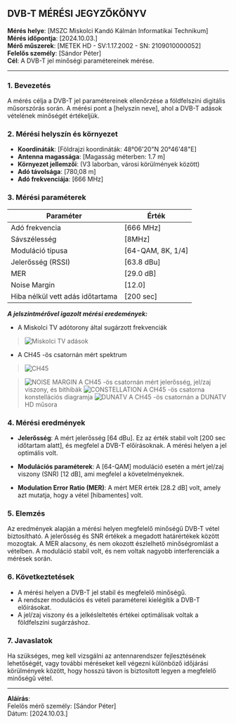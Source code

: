 ## DVB-T MÉRÉSI JEGYZŐKÖNYV

**Mérés helye**: [MSZC Miskolci Kandó Kálmán Informatikai Technikum]  
**Mérés időpontja**: [2024.10.03.]  
**Mérő műszerek**: [METEK HD - SV:1.17.2002 - SN: 2109010000052]  
**Felelős személy**: [Sándor Péter]  
**Cél**: A DVB-T jel minőségi paramétereinek mérése.

---

### 1. **Bevezetés**

A mérés célja a DVB-T jel paramétereinek ellenőrzése a földfelszíni digitális műsorszórás során. A mérési pont a [helyszín neve], ahol a DVB-T adások vételének minőségét értékeljük.

### 2. **Mérési helyszín és környezet**

- **Koordináták**: [Földrajzi koordináták: 48°06'20"N 20°46'48"E]  
- **Antenna magassága**: [Magasság méterben: 1.7 m]  
- **Környezet jellemzői**: (V3 laborban, városi körülmények között)  
- **Adó távolsága**: [780,08 m]  
- **Adó frekvenciája**: [666 MHz]

### 3. **Mérési paraméterek**

| Paraméter           | Érték |
|---------------------|-------|
| Adó frekvencia       | [666 MHz] |
| Sávszélesség         | [8MHz] |
| Moduláció típusa     | [64-QAM, 8K, 1/4] |
| Jelerősség (RSSI)    | [63.8 dBu] |
| MER                  | [29.0 dB] |
| Noise Margin         | [12.0] |
| Hiba nélkül vett adás időtartama | [200 sec] |

***A jelszintmérővel igazolt mérési eredemények:***

- 	A Miskolci TV adótorony által sugárzott frekvenciák
> ![Miskolci TV adások](https://sandorpeteer.github.io/tavkozles/img/miskolciTV.png)

- 	A CH45 -ös csatornán mért spektrum
> ![CH45](https://sandorpeteer.github.io/tavkozles/img/its_snapshot_0001.bmp)

> ![NOISE MARGIN](https://sandorpeteer.github.io/tavkozles/img/its_snapshot_0002.bmp)
	A CH45 -ös csatornán mért jelerősség, jel/zaj viszony, és bithibák
> ![CONSTELLATION](https://sandorpeteer.github.io/tavkozles/img/its_snapshot_0004.bmp)
	A CH45 -ös csatorna konstellációs diagramja
> ![DUNATV](https://sandorpeteer.github.io/tavkozles/img/its_snapshot_0003.bmp)
	A CH45 -ös csatornán a DUNATV HD műsora

### 4. **Mérési eredmények**

- **Jelerősség**: A mért jelerősség [64 dBu]. Ez az érték stabil volt [200 sec időtartam alatt], és megfelel a DVB-T előírásoknak. A mérési helyen a jel optimális volt.
  
- **Modulációs paraméterek**: A [64-QAM] moduláció esetén a mért jel/zaj viszony (SNR) [12 dB], ami megfelel a követelményeknek.

- **Modulation Error Ratio (MER)**: A mért MER érték [28.2 dB] volt, amely azt mutatja, hogy a vétel [hibamentes] volt.

### 5. **Elemzés**

Az eredmények alapján a mérési helyen megfelelő minőségű DVB-T vétel biztosítható. A jelerősség és SNR értékek a megadott határértékek között mozogtak. A MER alacsony, és nem okozott észlelhető minőségromlást a vételben. A moduláció stabil volt, és nem voltak nagyobb interferenciák a mérések során.

### 6. **Következtetések**

- A mérési helyen a DVB-T jel stabil és megfelelő minőségű.  
- A rendszer modulációs és vételi paraméterei kielégítik a DVB-T előírásokat.  
- A jel/zaj viszony és a jelkésleltetés értékei optimálisak voltak a földfelszíni sugárzáshoz.  

### 7. **Javaslatok**

Ha szükséges, meg kell vizsgálni az antennarendszer fejlesztésének lehetőségét, vagy további méréseket kell végezni különböző időjárási körülmények között, hogy hosszú távon is biztosított legyen a megfelelő minőségű vétel.

---

**Aláírás**:  
Felelős mérő személy: [Sándor Péter]  
Dátum: [2024.10.03.]
